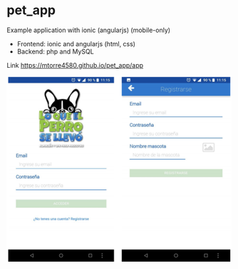 # pet_app

Example application with ionic (angularjs) (mobile-only)

- Frontend: ionic and angularjs (html, css)
- Backend: php and MySQL

Link https://mtorre4580.github.io/pet_app/app

<div style="text-align:center;margin:auto">
    <img src ="login_register.png" />
</div>
